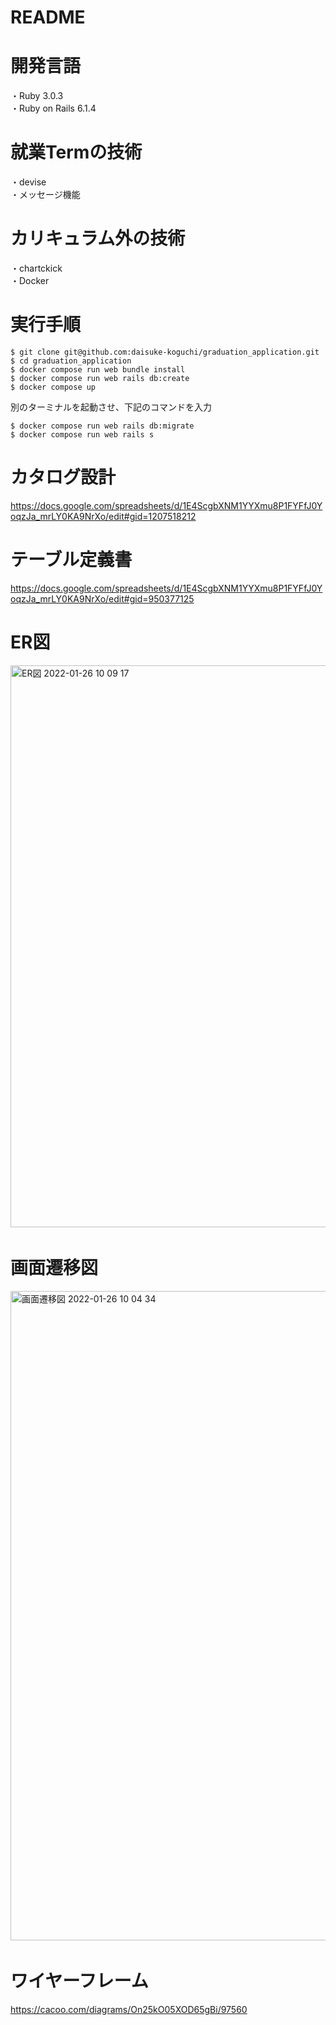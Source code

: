 # README

# 開発言語
・Ruby 3.0.3  
・Ruby on Rails 6.1.4  

# 就業Termの技術
・devise  
・メッセージ機能  

# カリキュラム外の技術
・chartckick  
・Docker  

# 実行手順
```
$ git clone git@github.com:daisuke-koguchi/graduation_application.git  
$ cd graduation_application
$ docker compose run web bundle install
$ docker compose run web rails db:create 
$ docker compose up 
```
別のターミナルを起動させ、下記のコマンドを入力
```
$ docker compose run web rails db:migrate
$ docker compose run web rails s 
```
# カタログ設計
https://docs.google.com/spreadsheets/d/1E4ScgbXNM1YYXmu8P1FYFfJ0YoqzJa_mrLY0KA9NrXo/edit#gid=1207518212

# テーブル定義書
https://docs.google.com/spreadsheets/d/1E4ScgbXNM1YYXmu8P1FYFfJ0YoqzJa_mrLY0KA9NrXo/edit#gid=950377125

# ER図
<img width="899" alt="ER図 2022-01-26 10 09 17" src="https://user-images.githubusercontent.com/91811989/151089109-a18cedab-7e3b-4d55-a44f-0fe4d69850f2.png">　　

# 画面遷移図
<img width="1039" alt="画面遷移図 2022-01-26 10 04 34" src="https://user-images.githubusercontent.com/91811989/151090923-7026935a-e5f1-4b7f-a430-264ab60434ac.png">　　

# ワイヤーフレーム
https://cacoo.com/diagrams/On25kO05XOD65gBi/97560

